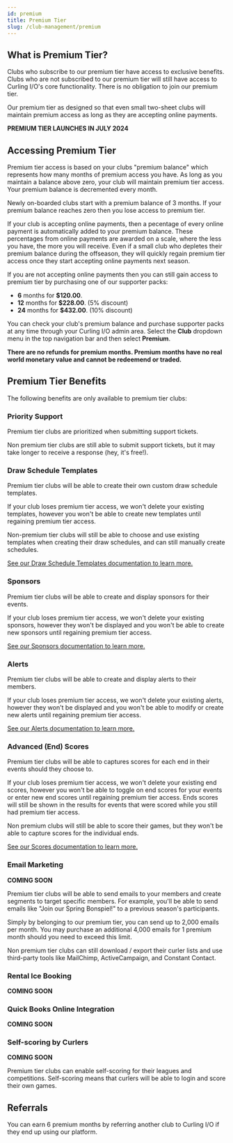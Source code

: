 ```yaml
---
id: premium
title: Premium Tier
slug: /club-management/premium
---
```


## What is Premium Tier?

Clubs who subscribe to our premium tier have access to exclusive benefits.
Clubs who are not subscribed to our premium tier will still have access to Curling I/O's core functionality.
There is no obligation to join our premium tier.

Our premium tier as designed so that even small two-sheet clubs will maintain premium access as long as they are accepting online payments.

**PREMIUM TIER LAUNCHES IN JULY 2024**


## Accessing Premium Tier

Premium tier access is based on your clubs "premium balance" which represents how many months of premium access you have.
As long as you maintain a balance above zero, your club will maintain premium tier access.
Your premium balance is decremented every month.

Newly on-boarded clubs start with a premium balance of 3 months.
If your premium balance reaches zero then you lose access to premium tier.

If your club is accepting online payments, then a pecentage of every online payment is automatically added to your premium balance.
These percentages from online payments are awarded on a scale, where the less you have, the more you will receive.
Even if a small club who depletes their premium balance during the offseason, they will quickly regain premium tier access once they start accepting online payments next season.

If you are not accepting online payments then you can still gain access to premium tier by purchasing one of our supporter packs:
* **6** months for **$120.00**.
* **12** months for **$228.00**. (5% discount)
* **24** months for **$432.00**. (10% discount)

You can check your club's premium balance and purchase supporter packs at any time through your Curling I/O admin area.
Select the **Club** dropdown menu in the top navigation bar and then select **Premium**.

**There are no refunds for premium months. Premium months have no real world monetary value and cannot be redeemend or traded.**


## Premium Tier Benefits

The following benefits are only available to premium tier clubs:


### Priority Support

Premium tier clubs are prioritized when submitting support tickets.

Non premium tier clubs are still able to submit support tickets, but it may take longer to receive a response (hey, it's free!).


### Draw Schedule Templates

Premium tier clubs will be able to create their own custom draw schedule templates.

If your club loses premium tier access, we won't delete your existing templates, however you won't be able to create new templates until regaining premium tier access.

Non-premium tier clubs will still be able to choose and use existing templates when creating their draw schedules, and can still manually create schedules.

[See our Draw Schedule Templates documentation to learn more.](/docs/event-management/draw-schedule-templates)

### Sponsors

Premium tier clubs will be able to create and display sponsors for their events.

If your club loses premium tier access, we won't delete your existing sponsors, however they won't be displayed and you won't be able to create new sponsors until regaining premium tier access.

[See our Sponsors documentation to learn more.](/docs/club-management/sponsors)

### Alerts

Premium tier clubs will be able to create and display alerts to their members.

If your club loses premium tier access, we won't delete your existing alerts, however they won't be displayed and you won't be able to modify or create new alerts until regaining premium tier access.

[See our Alerts documentation to learn more.](/docs/club-management/alerts)


### Advanced (End) Scores

Premium tier clubs will be able to captures scores for each end in their events should they choose to.

If your club loses premium tier access, we won't delete your existing end scores, however you won't be able to toggle on end scores for your events or enter new end scores until regaining premium tier access.
Ends scores will still be shown in the results for events that were scored while you still had premium tier access.

Non premium clubs will still be able to score their games, but they won't be able to capture scores for the individual ends.

[See our Scores documentation to learn more.](/docs/event-management/scores)


### Email Marketing

**COMING SOON**

Premium tier clubs will be able to send emails to your members and create segments to target specific members.
For example, you'll be able to send emails like "Join our Spring Bonspiel!" to a previous season's participants.

Simply by belonging to our premium tier, you can send up to 2,000 emails per month.
You may purchase an additional 4,000 emails for 1 premium month should you need to exceed this limit.

Non premium tier clubs can still download / export their curler lists and use third-party tools like MailChimp, ActiveCampaign, and Constant Contact.


### Rental Ice Booking

**COMING SOON**


### Quick Books Online Integration

**COMING SOON**


### Self-scoring by Curlers

**COMING SOON**

Premium tier clubs can enable self-scoring for their leagues and competitions.
Self-scoring means that curlers will be able to login and score their own games.

## Referrals

You can earn 6 premium months by referring another club to Curling I/O if they end up using our platform.
